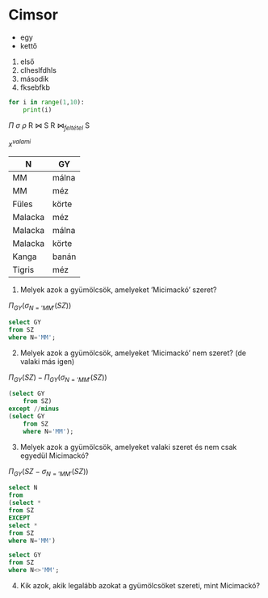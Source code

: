 # Cimsor

- egy
- kettő

1. első
1. clheslfdhls
1. második
1. fksebfkb

```python
for i in range(1,10):
    print(i)
```

$\Pi$
$\sigma$
$\rho$
R &#8904; S
R &#8904;$_{feltétel}$ S

$x^{valami}$

| N | GY |
|---- | ---- |
| MM | málna |
| MM | méz |
| Füles | körte|
| Malacka |méz|
|Malacka | málna |
|Malacka | körte
|Kanga | banán |
|Tigris | méz|

1. Melyek azok a gyümölcsök, amelyeket ’Micimackó’ szeret?

$\Pi_{GY}(\sigma_{N='MM'}(SZ))$

```sql
select GY
from SZ
where N='MM';
```

2. Melyek azok a gyümölcsök, amelyeket ’Micimackó’ nem szeret? (de valaki más igen)

$\Pi_{GY}(SZ)-\Pi_{GY}(\sigma_{N='MM'}(SZ))$

```sql
(select GY
    from SZ)
except //minus
(select GY
    from SZ
    where N='MM');
```

3. Melyek azok a gyümölcsök, amelyeket valaki szeret és nem csak egyedül Micimackó?

$\Pi_{GY}(SZ-\sigma_{N='MM'}(SZ))$

```sql
select N
from
(select *
from SZ
EXCEPT
select *
from SZ
where N='MM')

select GY
from SZ
where N<>'MM';
```

4. Kik azok, akik legalább azokat a gyümölcsöket szereti, mint Micimackó?

